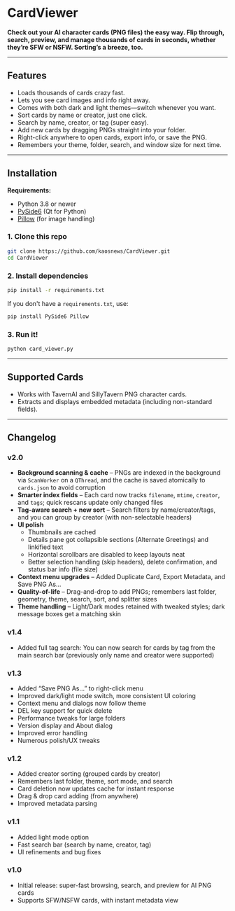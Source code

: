 # CardViewer

**Check out your AI character cards (PNG files) the easy way. Flip through, search, preview, and manage thousands of cards in seconds, whether they’re SFW or NSFW. Sorting’s a breeze, too.**

---

## Features

* Loads thousands of cards crazy fast.
* Lets you see card images and info right away.
* Comes with both dark and light themes—switch whenever you want.
* Sort cards by name or creator, just one click.
* Search by name, creator, or tag (super easy).
* Add new cards by dragging PNGs straight into your folder.
* Right-click anywhere to open cards, export info, or save the PNG.
* Remembers your theme, folder, search, and window size for next time.

---

## Installation

**Requirements:**

* Python 3.8 or newer
* [PySide6](https://pypi.org/project/PySide6/) (Qt for Python)
* [Pillow](https://pypi.org/project/Pillow/) (for image handling)

### **1. Clone this repo**

```sh
git clone https://github.com/kaosnews/CardViewer.git
cd CardViewer
```

### **2. Install dependencies**

```sh
pip install -r requirements.txt
```

If you don't have a `requirements.txt`, use:

```sh
pip install PySide6 Pillow
```

### **3. Run it!**

```sh
python card_viewer.py
```

---

## Supported Cards

* Works with TavernAI and SillyTavern PNG character cards.
* Extracts and displays embedded metadata (including non-standard fields).


---

## Changelog

### v2.0
* **Background scanning & cache** – PNGs are indexed in the background via `ScanWorker` on a `QThread`, and the cache is saved atomically to `cards.json` to avoid corruption
* **Smarter index fields** – Each card now tracks `filename`, `mtime`, `creator`, and `tags`; quick rescans update only changed files
* **Tag-aware search + new sort** – Search filters by name/creator/tags, and you can group by creator (with non-selectable headers)
* **UI polish**
  * Thumbnails are cached
  * Details pane got collapsible sections (Alternate Greetings) and linkified text
  * Horizontal scrollbars are disabled to keep layouts neat
  * Better selection handling (skip headers), delete confirmation, and status bar info (file size)
* **Context menu upgrades** – Added Duplicate Card, Export Metadata, and Save PNG As…
* **Quality-of-life** – Drag-and-drop to add PNGs; remembers last folder, geometry, theme, search, sort, and splitter sizes
* **Theme handling** – Light/Dark modes retained with tweaked styles; dark message boxes get a matching skin

### v1.4
* Added full tag search: You can now search for cards by tag from the main search bar (previously only name and creator were supported)

### v1.3
* Added “Save PNG As...” to right-click menu
* Improved dark/light mode switch, more consistent UI coloring
* Context menu and dialogs now follow theme
* DEL key support for quick delete
* Performance tweaks for large folders
* Version display and About dialog
* Improved error handling
* Numerous polish/UX tweaks

### v1.2
* Added creator sorting (grouped cards by creator)
* Remembers last folder, theme, sort mode, and search
* Card deletion now updates cache for instant response
* Drag & drop card adding (from anywhere)
* Improved metadata parsing

### v1.1
* Added light mode option
* Fast search bar (search by name, creator, tag)
* UI refinements and bug fixes

### v1.0
* Initial release: super-fast browsing, search, and preview for AI PNG cards
* Supports SFW/NSFW cards, with instant metadata view
